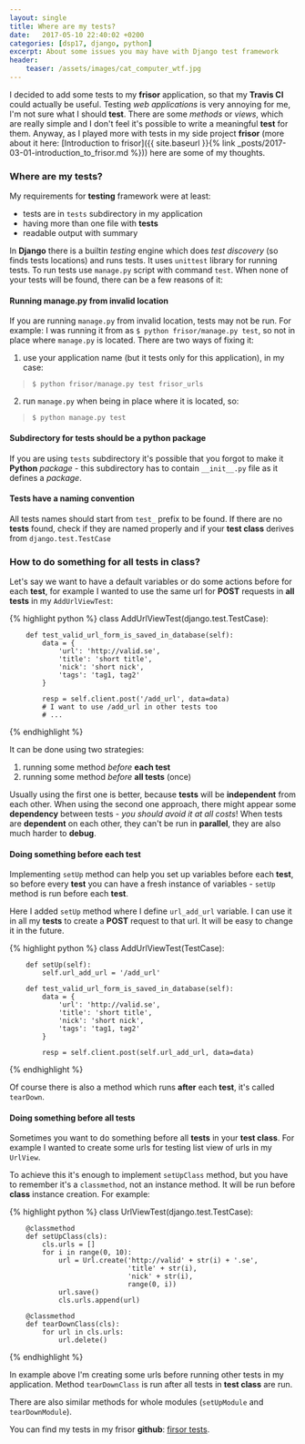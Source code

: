 ```yaml
---
layout: single
title: Where are my tests?
date:   2017-05-10 22:40:02 +0200
categories: [dsp17, django, python]
excerpt: About some issues you may have with Django test framework
header:
    teaser: /assets/images/cat_computer_wtf.jpg
---
```


I decided to add some tests to my **frisor** application, so that my
**Travis CI** could actually be useful. Testing *web applications* is very
annoying for me, I'm not sure what I should **test**. There are some *methods* or *views*,
which are really simple and I don't feel it's possible to write a meaningful
**test** for them. Anyway, as I played more with tests in my side project **frisor**
(more about it here:
[Introduction to frisor]({{ site.baseurl }}{% link _posts/2017-03-01-introduction_to_frisor.md %}))
here are some of my thoughts.

### Where are my tests?

My requirements for **testing** framework were at least:

* tests are in `tests` subdirectory in my application
* having more than one file with **tests**
* readable output with summary

In **Django** there is a builtin *testing* engine which does *test discovery* (so finds tests
locations) and runs tests. It uses `unittest` library for running tests.
To run tests use `manage.py` script with command `test`. When none of your tests will be
found, there can be a few reasons of it:

#### Running manage.py from invalid location

If you are running `manage.py` from invalid location, tests may not be run.
For example: I was running it from as `$ python frisor/manage.py test`,
so not in place where `manage.py` is located. There are two ways of fixing it:

1. use your application name (but it tests only for this application),
in my case:
> `$ python frisor/manage.py test frisor_urls`
2. run `manage.py` when being in place where it is located, so:
> `$ python manage.py test`

#### Subdirectory for tests should be a python package

If you are using `tests` subdirectory it's possible that you forgot to make it
**Python** *package* - this subdirectory has to contain `__init__.py` file as it defines a *package*.

#### Tests have a naming convention

All tests names should start from `test_` prefix to be found. If there are no **tests**
found, check if they are named properly and if your **test class**
derives from `django.test.TestCase`

### How to do something for all tests in class?

Let's say we want to have a default variables or do some actions before for each **test**,
for example I wanted to use the same url for **POST** requests in **all tests**
in my `AddUrlViewTest`:

{% highlight python %}
    class AddUrlViewTest(django.test.TestCase):

        def test_valid_url_form_is_saved_in_database(self):
            data = {
                'url': 'http://valid.se',
                'title': 'short title',
                'nick': 'short nick',
                'tags': 'tag1, tag2'
            }

            resp = self.client.post('/add_url', data=data)
            # I want to use /add_url in other tests too
            # ...

{% endhighlight %}

It can be done using two strategies:
1. running some method *before* **each test**
2. running some method *before* **all tests** (once)

Usually using the first one is better, because **tests** will be **independent**
from each other. When using the second one approach, there might appear some
**dependency** between tests - *you should avoid it at all costs*! When tests are
**dependent** on each other, they can't be run in **parallel**, they are also much harder
to **debug**.

#### Doing something before each test

Implementing `setUp` method can help you set up variables before each **test**,
so before every **test** you can have a fresh instance of variables - `setUp` method
is run before each **test**.

Here I added `setUp` method where I define `url_add_url` variable. I can use
it in all my **tests** to create a **POST** request to that url. It will be easy to change
it in the future.

{% highlight python %}
    class AddUrlViewTest(TestCase):

        def setUp(self):
            self.url_add_url = '/add_url'

        def test_valid_url_form_is_saved_in_database(self):
            data = {
                'url': 'http://valid.se',
                'title': 'short title',
                'nick': 'short nick',
                'tags': 'tag1, tag2'
            }

            resp = self.client.post(self.url_add_url, data=data)
{% endhighlight %}

Of course there is also a method which runs **after** each **test**, it's
called `tearDown`.

#### Doing something before all tests

Sometimes you want to do something before all **tests** in your **test class**.
For example I wanted to create some urls for testing list view of urls
in my `UrlView`.

To achieve this it's enough to implement `setUpClass` method, but you have to remember
it's a `classmethod`, not an instance method. It will be run before **class**
instance creation. For example:

{% highlight python %}
    class UrlViewTest(django.test.TestCase):

        @classmethod
        def setUpClass(cls):
            cls.urls = []
            for i in range(0, 10):
                url = Url.create('http://valid' + str(i) + '.se',
                                 'title' + str(i),
                                 'nick' + str(i),
                                 range(0, i))
                url.save()
                cls.urls.append(url)

        @classmethod
        def tearDownClass(cls):
            for url in cls.urls:
                url.delete()

{% endhighlight %}

In example above I'm creating some urls before running other tests in
my application.
Method `tearDownClass` is run after all tests in **test class** are run.

There are also similar methods for whole modules (`setUpModule` and `tearDownModule`).


You can find my tests in my frisor **github**: [firsor tests](https://github.com/vevurka/frisor/blob/master/frisor/frisor_urls/tests/test_views.py).

